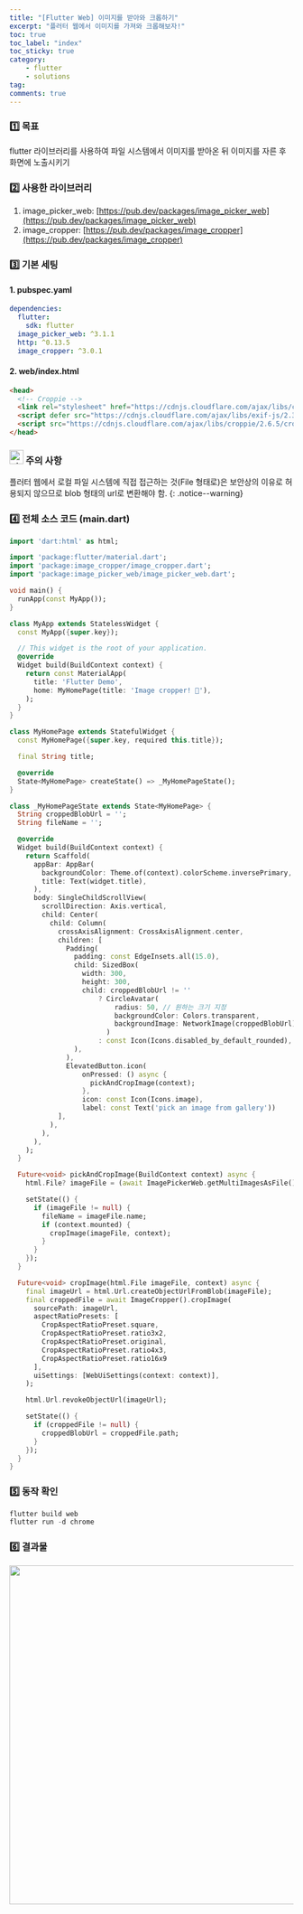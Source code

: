 ```yaml
---
title: "[Flutter Web] 이미지를 받아와 크롭하기"
excerpt: "플러터 웹에서 이미지를 가져와 크롭해보자!"
toc: true
toc_label: "index"
toc_sticky: true
category:
    - flutter
    - solutions
tag:
comments: true
---
```


### 1️⃣ 목표
flutter 라이브러리를 사용하여 파일 시스템에서 이미지를 받아온 뒤 이미지를 자른 후 화면에 노출시키기

### 2️⃣ 사용한 라이브러리
1. image_picker_web: [https://pub.dev/packages/image_picker_web](https://pub.dev/packages/image_picker_web)
2. image_cropper: [https://pub.dev/packages/image_cropper](https://pub.dev/packages/image_cropper)

### 3️⃣ 기본 세팅
#### 1. pubspec.yaml
```yaml
dependencies:
  flutter:
    sdk: flutter
  image_picker_web: ^3.1.1
  http: ^0.13.5
  image_cropper: ^3.0.1
```
#### 2. web/index.html
```html
<head>
  <!-- Croppie -->
  <link rel="stylesheet" href="https://cdnjs.cloudflare.com/ajax/libs/croppie/2.6.5/croppie.css" />
  <script defer src="https://cdnjs.cloudflare.com/ajax/libs/exif-js/2.3.0/exif.js"></script>
  <script src="https://cdnjs.cloudflare.com/ajax/libs/croppie/2.6.5/croppie.min.js"></script>
</head>
```
### <img width="25" alt="star1" src="https://user-images.githubusercontent.com/78655692/151471925-e5f35751-d4b9-416b-b41d-a059267a09e3.png"> 주의 사항
플러터 웹에서 로컬 파일 시스템에 직접 접근하는 것(File 형태로)은 보안상의 이유로 허용되지 않으므로 blob 형태의 url로 변환해야 함.
{: .notice--warning}
### 4️⃣ 전체 소스 코드 (main.dart)
```dart
import 'dart:html' as html;

import 'package:flutter/material.dart';
import 'package:image_cropper/image_cropper.dart';
import 'package:image_picker_web/image_picker_web.dart';

void main() {
  runApp(const MyApp());
}

class MyApp extends StatelessWidget {
  const MyApp({super.key});

  // This widget is the root of your application.
  @override
  Widget build(BuildContext context) {
    return const MaterialApp(
      title: 'Flutter Demo',
      home: MyHomePage(title: 'Image cropper! 🍏'),
    );
  }
}

class MyHomePage extends StatefulWidget {
  const MyHomePage({super.key, required this.title});

  final String title;

  @override
  State<MyHomePage> createState() => _MyHomePageState();
}

class _MyHomePageState extends State<MyHomePage> {
  String croppedBlobUrl = '';
  String fileName = '';

  @override
  Widget build(BuildContext context) {
    return Scaffold(
      appBar: AppBar(
        backgroundColor: Theme.of(context).colorScheme.inversePrimary,
        title: Text(widget.title),
      ),
      body: SingleChildScrollView(
        scrollDirection: Axis.vertical,
        child: Center(
          child: Column(
            crossAxisAlignment: CrossAxisAlignment.center,
            children: [
              Padding(
                padding: const EdgeInsets.all(15.0),
                child: SizedBox(
                  width: 300,
                  height: 300,
                  child: croppedBlobUrl != ''
                      ? CircleAvatar(
                          radius: 50, // 원하는 크기 지정
                          backgroundColor: Colors.transparent,
                          backgroundImage: NetworkImage(croppedBlobUrl),
                        )
                      : const Icon(Icons.disabled_by_default_rounded),
                ),
              ),
              ElevatedButton.icon(
                  onPressed: () async {
                    pickAndCropImage(context);
                  },
                  icon: const Icon(Icons.image),
                  label: const Text('pick an image from gallery'))
            ],
          ),
        ),
      ), 
    );
  }

  Future<void> pickAndCropImage(BuildContext context) async {
    html.File? imageFile = (await ImagePickerWeb.getMultiImagesAsFile())?[0];

    setState(() {
      if (imageFile != null) {
        fileName = imageFile.name;
        if (context.mounted) {
          cropImage(imageFile, context);
        }
      }
    });
  }

  Future<void> cropImage(html.File imageFile, context) async {
    final imageUrl = html.Url.createObjectUrlFromBlob(imageFile);
    final croppedFile = await ImageCropper().cropImage(
      sourcePath: imageUrl,
      aspectRatioPresets: [
        CropAspectRatioPreset.square,
        CropAspectRatioPreset.ratio3x2,
        CropAspectRatioPreset.original,
        CropAspectRatioPreset.ratio4x3,
        CropAspectRatioPreset.ratio16x9
      ],
      uiSettings: [WebUiSettings(context: context)],
    );

    html.Url.revokeObjectUrl(imageUrl);

    setState(() {
      if (croppedFile != null) {
        croppedBlobUrl = croppedFile.path;
      }
    });
  }
}
```

### 5️⃣ 동작 확인
```powershell
flutter build web
flutter run -d chrome
```

### 6️⃣ 결과물
<center><img width='600' src="https://github.com/sseymorr/sseymorr.github.io/assets/169756711/edf9762b-b855-4ff4-ae31-65321a69490d"></center>